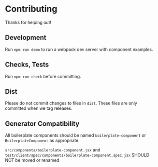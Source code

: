 Contributing
============

Thanks for helping out!

## Development

Run `npm run demo` to run a webpack dev server with component examples.

## Checks, Tests

Run `npm run check` before committing.

## Dist

Please do not commit changes to files in `dist`.
These files are only committed when we tag releases.

## Generator Compatibility 

All boilerplate components should be named `boilerplate-component` or 
`BoilerplateComponent` as appropriate.

`src/components/boilerplate-component.jsx` and 
`test/client/spec/components/boilerplate-component.spec.jsx` SHOULD NOT be moved or renamed